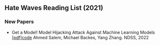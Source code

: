 ## Hate Waves Reading List (2021)

### New Papers
- Get a Model! Model Hijacking Attack Against Machine Learning Models [[pdf]](https://arxiv.org/pdf/2111.04394.pdf)[code](https://github.com/AhmedSalem2/Model-Hijacking) Ahmed Salem, Michael Backes, Yang Zhang. NDSS, 2022
